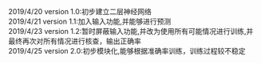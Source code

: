 2019/4/20 version 1.0:初步建立二层神经网络  
2019/4/21 version 1.1:加入输入功能,并能够进行预测  
2019/4/23 version 1.2:暂时屏蔽输入功能,并改为使用所有可能情况进行训练,并最终再次对所有情况进行核查，输出正确率  
2019/4/25 version 2.0:初步模块化,能够根据准确率训练，训练过程较不稳定  
